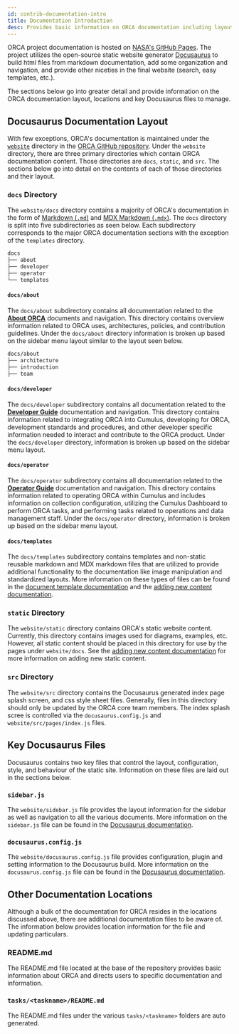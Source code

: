 ```yaml
---
id: contrib-documentation-intro
title: Documentation Introduction
desc: Provides basic information on ORCA documentation including layout and key information for contributing to overall documentation.
---
```


ORCA project documentation is hosted on [NASA's GitHub Pages](https://nasa.github.io/cumulus-orca/).
The project utilizes the open-source static website generator [Docusaurus](https://docusaurus.io/)
to build html files from markdown documentation, add some organization and navigation,
and provide other niceties in the final website (search, easy templates, etc.).

The sections below go into greater detail and provide information on the ORCA
documentation layout, locations and key Docusaurus files to manage.

## Docusaurus Documentation Layout

With few exceptions, ORCA's documentation is maintained under the [`website`](https://github.com/nasa/cumulus-orca/tree/master/website)
directory in the [ORCA GitHub repository](https://github.com/nasa/cumulus-orca/).
Under the `website` directory, there are three primary directories which contain
ORCA documentation content. Those directories are `docs`, `static`, and `src`.
The sections below go into detail on the contents of each of those directories
and their layout.

### `docs` Directory

The `website/docs` directory contains a majority of ORCA's documentation in the
form of [Markdown (`.md`)](https://guides.github.com/features/mastering-markdown/)
and [MDX Markdown (`.mdx`)](https://mdxjs.com/). The `docs` directory is split into
five subdirectories as seen below. Each subdirectory corresponds to the major
ORCA documentation sections with the exception of the `templates` directory.

```sh
docs
├── about
├── developer
├── operator
└── templates
```

#### `docs/about`

The `docs/about` subdirectory contains all documentation related to the
[**About ORCA**](../../../about/introduction/orca-intro.md)
documents and navigation. This directory contains overview
information related to ORCA uses, architectures, policies, and contribution
guidelines. Under the `docs/about` directory information is broken up based on
the sidebar menu layout similar to the layout seen below.

```sh
docs/about
├── architecture
├── introduction
├── team
```

#### `docs/developer`

The `docs/developer` subdirectory contains all documentation related to the
[**Developer Guide**](../../../developer/quickstart/developer-intro.md)
documentation and navigation. This directory contains information related to
integrating ORCA into Cumulus, developing for ORCA, development standards and
procedures, and other developer specific information needed to interact and
contribute to the ORCA product. Under the `docs/developer` directory, information
is broken up based on the sidebar menu layout.

#### `docs/operator`

The `docs/operator` subdirectory contains all documentation related to the
[**Operator Guide**](../../../operator/operator-intro.md)
documentation and navigation. This directory contains information related to
operating ORCA within Cumulus and includes information on collection configuration,
utilizing the Cumulus Dashboard to perform ORCA tasks, and performing tasks related
to operations and data management staff. Under the `docs/operator` directory,
information is broken up based on the sidebar menu layout.

#### `docs/templates`

The `docs/templates` subdirectory contains templates and non-static reusable
markdown and MDX markdown files that are utilized to provide additional
functionality to the documentation like image manipulation and standardized layouts.
More information on these types of files can be found in the
[document template documentation](documentaion-templates.md) and the
[adding new content documentation](documentation-add-content.md).

### `static` Directory

The `website/static` directory contains ORCA's static website content. Currently,
this directory contains images used for diagrams, examples, etc. However, all static
content should be placed in this directory for use by the pages under `website/docs`.
See the [adding new content documentation](documentation-add-content.md) for more
information on adding new static content.

### `src` Directory

The `website/src` directory contains the Docusaurus generated index page splash
screen, and css style sheet files. Generally, files in this directory should only
be updated by the ORCA core team members. The index splash scree is controlled
via the `docusaurus.config.js` and `website/src/pages/index.js` files.

## Key Docusaurus Files

Docusaurus contains two key files that control the layout, configuration, style,
and behaviour of the static site. Information on these files are laid out in the
sections below.

### `sidebar.js`

The `website/sidebar.js` file provides the layout information for the sidebar as
well as navigation to all the various documents. More information on the
`sidebar.js` file can be found in the [Docusaurus documentation](https://v2.docusaurus.io/docs/sidebar#sidebar-object).

### `docusaurus.config.js`

The `website/docusaurus.config.js` file provides configuration, plugin and setting
information to the Docusaurus build. More information on the `docusaurus.config.js`
file can be found in the [Docusaurus documentation](https://v2.docusaurus.io/docs/configuration).

## Other Documentation Locations

Although a bulk of the documentation for ORCA resides in the locations discussed
above, there are additional documentation files to be aware of. The information
below provides location information for the file and updating particulars.

### README.md

The README.md file located at the base of the repository provides basic information
about ORCA and directs users to specific documentation and information.

### `tasks/<taskname>/README.md`

The README.md files under the various `tasks/<taskname>` folders are auto generated.
